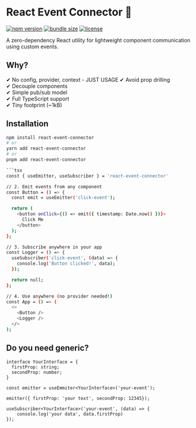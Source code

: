 # React Event Connector 🔌

[![npm version](https://img.shields.io/npm/v/react-event-connector)](https://www.npmjs.com/package/react-event-connector)
[![bundle size](https://img.shields.io/bundlephobia/minzip/react-event-connector)](https://bundlephobia.com/package/react-event-connector)
[![license](https://img.shields.io/npm/l/react-event-connector)](https://github.com/nazamov/react-event-connector/blob/main/LICENSE)

A zero-dependency React utility for lightweight component communication using custom events.

## Why?

✔ No config, provider, context - JUST USAGE
✔ Avoid prop drilling  
✔ Decouple components  
✔ Simple pub/sub model  
✔ Full TypeScript support  
✔ Tiny footprint (~1kB)

## Installation

````bash
npm install react-event-connector
# or
yarn add react-event-connector
# or
pnpm add react-event-connector

```tsx
const { useEmitter, useSubscriber } = 'react-event-connector'

// 2. Emit events from any component
const Button = () => {
  const emit = useEmitter('click-event');

  return (
    <button onClick={() => emit({ timestamp: Date.now() })}>
      Click Me
    </button>
  );
};

// 3. Subscribe anywhere in your app
const Logger = () => {
  useSubscriber('click-event', (data) => {
    console.log('Button clicked!', data);
  });

  return null;
};

// 4. Use anywhere (no provider needed!)
const App = () => (
  <>
    <Button />
    <Logger />
  </>
);
````

## Do you need generic?

```tsx
interface YourInterface = {
  firstProp: string;
  secondProp: number;
}

const emitter = useEmmiter<YourInterface>('your-event');

emitter({ firstProp: 'your text', secondProp: 12345});

useSubscriber<YourInterface>('your-event', (data) => {
    console.log('your data', data.firstProp)
});
```
